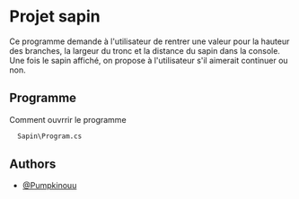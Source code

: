 # Projet sapin

Ce programme demande à l'utilisateur de rentrer une valeur pour la hauteur des branches, la largeur du tronc et la distance du sapin dans la console. Une fois le sapin affiché, on propose à l'utilisateur s'il aimerait continuer ou non.

## Programme

Comment ouvrrir le programme

```bash
  Sapin\Program.cs
```
    
## Authors

- [@Pumpkinouu](https://github.com/Pumpkinouu)
